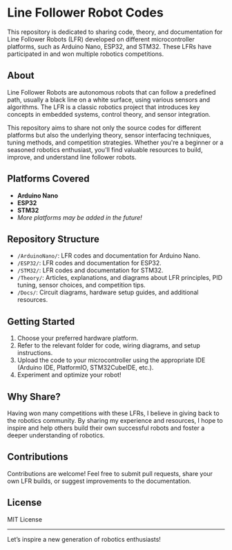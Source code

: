 # Line Follower Robot Codes

This repository is dedicated to sharing code, theory, and documentation for Line Follower Robots (LFR) developed on different microcontroller platforms, such as Arduino Nano, ESP32, and STM32. These LFRs have participated in and won multiple robotics competitions.

## About

Line Follower Robots are autonomous robots that can follow a predefined path, usually a black line on a white surface, using various sensors and algorithms. The LFR is a classic robotics project that introduces key concepts in embedded systems, control theory, and sensor integration.

This repository aims to share not only the source codes for different platforms but also the underlying theory, sensor interfacing techniques, tuning methods, and competition strategies. Whether you're a beginner or a seasoned robotics enthusiast, you'll find valuable resources to build, improve, and understand line follower robots.

## Platforms Covered

- **Arduino Nano**
- **ESP32**
- **STM32**
- *More platforms may be added in the future!*

## Repository Structure

- `/ArduinoNano/`: LFR codes and documentation for Arduino Nano.
- `/ESP32/`: LFR codes and documentation for ESP32.
- `/STM32/`: LFR codes and documentation for STM32.
- `/Theory/`: Articles, explanations, and diagrams about LFR principles, PID tuning, sensor choices, and competition tips.
- `/Docs/`: Circuit diagrams, hardware setup guides, and additional resources.

## Getting Started

1. Choose your preferred hardware platform.
2. Refer to the relevant folder for code, wiring diagrams, and setup instructions.
3. Upload the code to your microcontroller using the appropriate IDE (Arduino IDE, PlatformIO, STM32CubeIDE, etc.).
4. Experiment and optimize your robot!

## Why Share?

Having won many competitions with these LFRs, I believe in giving back to the robotics community. By sharing my experience and resources, I hope to inspire and help others build their own successful robots and foster a deeper understanding of robotics.

## Contributions

Contributions are welcome! Feel free to submit pull requests, share your own LFR builds, or suggest improvements to the documentation.

## License

MIT License

---

Let’s inspire a new generation of robotics enthusiasts!

